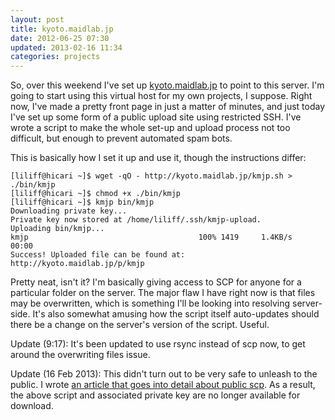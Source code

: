 ```yaml
---
layout: post
title: kyoto.maidlab.jp
date: 2012-06-25 07:30
updated: 2013-02-16 11:34
categories: projects
---
```

So, over this weekend I've set up [kyoto.maidlab.jp][] to point to this 
server. I'm going to start using this virtual host for my own projects, I 
suppose. Right now, I've made a pretty front page in just a matter of 
minutes, and just today I've set up some form of a public upload site using 
restricted SSH. I've wrote a script to make the whole set-up and upload 
process not too difficult, but enough to prevent automated spam bots.

This is basically how I set it up and use it, though the instructions differ:

    [liliff@hicari ~]$ wget -qO - http://kyoto.maidlab.jp/kmjp.sh > ./bin/kmjp
    [liliff@hicari ~]$ chmod +x ./bin/kmjp
    [liliff@hicari ~]$ kmjp bin/kmjp 
    Downloading private key...
    Private key now stored at /home/liliff/.ssh/kmjp-upload.
    Uploading bin/kmjp...
    kmjp                                      100% 1419     1.4KB/s   00:00    
    Success! Uploaded file can be found at:
    http://kyoto.maidlab.jp/p/kmjp

Pretty neat, isn't it? I'm basically giving access to SCP for anyone for a 
particular folder on the server. The major flaw I have right now is that 
files may be overwritten, which is something I'll be looking into resolving 
server-side. It's also somewhat amusing how the script itself auto-updates 
should there be a change on the server's version of the script. Useful.

Update (9:17): It's been updated to use rsync instead of scp now, to get 
around the overwriting files issue.

Update (16 Feb 2013): This didn't turn out to be very safe to unleash to 
the public. I wrote <a href="{% post_url 2013-02-16-using-scp-to-provide-a-public-upload-service %}">an
article that goes into detail about public scp</a>. As a result, the above 
script and associated private key are no longer available for download.

[kyoto.maidlab.jp]: http://kyoto.maidlab.jp
